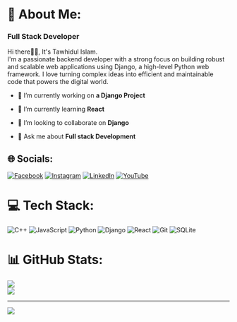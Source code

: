 # 💫 About Me:
<h3>Full Stack Developer</h3>
Hi there👋🏻, It's Tawhidul Islam.<br>I'm a passionate backend developer with a strong focus on building robust and scalable web applications using Django, a high-level Python web framework. I love turning complex ideas into efficient and maintainable code that powers the digital world.

- 🔭 I’m currently working on **a Django Project**

- 🌱 I’m currently learning **React**

- 👯 I’m looking to collaborate on **Django**

- 💬 Ask me about **Full stack Development**


## 🌐 Socials:
[![Facebook](https://img.shields.io/badge/Facebook-%231877F2.svg?logo=Facebook&logoColor=white)](https://facebook.com/tawhidulislam.shanto.7) [![Instagram](https://img.shields.io/badge/Instagram-%23E4405F.svg?logo=Instagram&logoColor=white)](https://instagram.com/shanto1_01) [![LinkedIn](https://img.shields.io/badge/LinkedIn-%230077B5.svg?logo=linkedin&logoColor=white)](https://linkedin.com/in/tawhidul-islam-shanto-715836232) [![YouTube](https://img.shields.io/badge/YouTube-%23FF0000.svg?logo=YouTube&logoColor=white)](https://youtube.com/@tawhidulislamshanto8095) 

# 💻 Tech Stack:
![C++](https://img.shields.io/badge/c++-%2300599C.svg?style=plastic&logo=c%2B%2B&logoColor=white) ![JavaScript](https://img.shields.io/badge/javascript-%23323330.svg?style=plastic&logo=javascript&logoColor=%23F7DF1E) ![Python](https://img.shields.io/badge/python-3670A0?style=plastic&logo=python&logoColor=ffdd54) ![Django](https://img.shields.io/badge/django-%23092E20.svg?style=plastic&logo=django&logoColor=white) ![React](https://img.shields.io/badge/react-%2320232a.svg?style=plastic&logo=react&logoColor=%2361DAFB) ![Git](https://img.shields.io/badge/git-%23F05033.svg?style=plastic&logo=git&logoColor=white) ![SQLite](https://img.shields.io/badge/sqlite-%2307405e.svg?style=plastic&logo=sqlite&logoColor=white)
# 📊 GitHub Stats:
![](https://github-readme-streak-stats.herokuapp.com/?user=shanto202133&theme=shadow_blue&hide_border=false)<br/>
![](https://github-readme-stats.vercel.app/api/top-langs/?username=shanto202133&theme=shadow_blue&hide_border=false&include_all_commits=false&count_private=false&layout=compact)

---
[![](https://visitcount.itsvg.in/api?id=shanto202133&icon=5&color=0)](https://visitcount.itsvg.in)

<!-- Proudly created with GPRM ( https://gprm.itsvg.in ) -->
